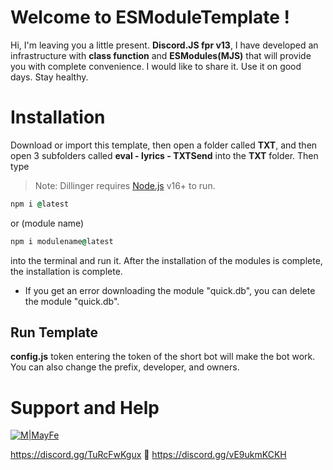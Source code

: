 # Welcome to ESModuleTemplate !

Hi, I'm leaving you a little present. **Discord.JS fpr v13**, I have developed an infrastructure with **class function** and **ESModules(MJS)** that will provide you with complete convenience. I would like to share it. Use it on good days. Stay healthy.

# Installation
Download or import this template, then open a folder called **TXT**, and then open 3 subfolders called **eval - lyrics - TXTSend** into the **TXT** folder. Then type 
> Note: Dillinger requires [Node.js](https://nodejs.org/) v16+ to run.
```j
npm i @latest
``` 
or  (module name)
```j
npm i modulename@latest
``` 
into the terminal and run it.
After the installation of the modules is complete, the installation is complete.

- If you get an error downloading the module "quick.db", you can delete the module "quick.db".

## Run Template

**config.js** token entering the token of the short bot will make the bot work. You can also change the prefix, developer, and owners.

# Support and Help

[![M|MayFe](https://cdn.discordapp.com/attachments/817825141051752498/870319476342661200/Layer_5_copy_2.png)](https://discord.com/users/402047297963294730)

https://discord.gg/TuRcFwKgux 🚨 https://discord.gg/vE9ukmKCKH
